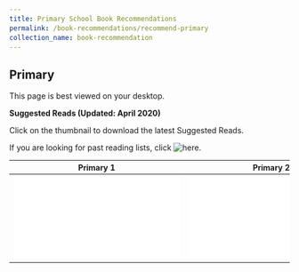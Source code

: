 ```yaml
---
title: Primary School Book Recommendations
permalink: /book-recommendations/recommend-primary
collection_name: book-recommendation
---
```


## **Primary**

This page is best viewed on your desktop.

**Suggested Reads (Updated: April 2020)**

Click on the thumbnail to download the latest Suggested Reads.

If you are looking for past reading lists, click ![here](http://www.nlb.gov.sg/discovereads/readinglist-primary/archives/).

| Primary 1 | Primary 2 |
| --------- | --------- |
| ![![Primary 1 Suggested Reads Image](/images/recommendationsprimary/p1-GRL.jpg)](/images/recommendationsprimary/NLB-Suggested-Reads-Primary-P1-FA-VER-300320.pdf) | ![![Primary 2 Suggested Reads Image](/images/recommendationsprimary/p2-GRL.jpg))](/images/recommendationsprimary/NLB-Suggested-Reads-Primary-P2-FA-VER-300320.pdf) |
